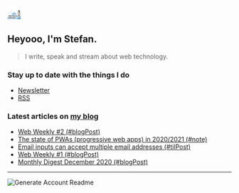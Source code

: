 <img alt width="30" height="30" src="https://raw.githubusercontent.com/stefanjudis/stefanjudis/main/screenshot.png">

## Heyooo, I'm Stefan.

> I write, speak and stream about web technology.

### Stay up to date with the things I do

- [Newsletter](https://www.stefanjudis.com/newsletter/)
- [RSS](https://www.stefanjudis.com/feeds/)

### Latest articles on [my blog](https://www.stefanjudis.com)

<!-- BLOG-POST-LIST:START -->
- [Web Weekly #2 (#blogPost)](https://www.stefanjudis.com/blog/web-weekly-2/)
- [The state of PWAs (progressive web apps) in 2020/2021 (#note)](https://www.stefanjudis.com/notes/the-state-of-pwa-adoption-in-2020-2021/)
- [Email inputs can accept multiple email addresses (#tilPost)](https://www.stefanjudis.com/today-i-learned/email-inputs-can-accept-multiple-email-addresses/)
- [Web Weekly #1 (#blogPost)](https://www.stefanjudis.com/blog/web-weekly-1/)
- [Monthly Digest December 2020 (#blogPost)](https://www.stefanjudis.com/blog/monthly-digest-december-2020/)
<!-- BLOG-POST-LIST:END -->

---

![Generate Account Readme](https://github.com/stefanjudis/stefanjudis/workflows/Generate%20Account%20Readme/badge.svg)
